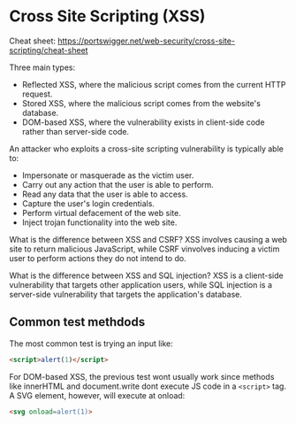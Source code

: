 # Cross Site Scripting (XSS)
Cheat sheet: https://portswigger.net/web-security/cross-site-scripting/cheat-sheet

Three main types:
* Reflected XSS, where the malicious script comes from the current HTTP request.
* Stored XSS, where the malicious script comes from the website's database.
* DOM-based XSS, where the vulnerability exists in client-side code rather than server-side code.

An attacker who exploits a cross-site scripting vulnerability is typically able to:
* Impersonate or masquerade as the victim user.
* Carry out any action that the user is able to perform.
* Read any data that the user is able to access.
* Capture the user's login credentials.
* Perform virtual defacement of the web site.
* Inject trojan functionality into the web site.

What is the difference between XSS and CSRF? XSS involves causing a web site to return malicious JavaScript, while CSRF vinvolves inducing a victim user to perform actions they do not intend to do.

What is the difference between XSS and SQL injection? XSS is a client-side vulnerability that targets other application users, while SQL injection is a server-side vulnerability that targets the application's database.


## Common test methdods

The most common test is trying an input like:

``` html
<script>alert(1)</script>
```

For DOM-based XSS, the previous test wont usually work since methods like innerHTML and document.write dont execute JS code in a `<script>` tag. A SVG element, however, will execute at onload:

``` html
<svg onload=alert(1)>
```
